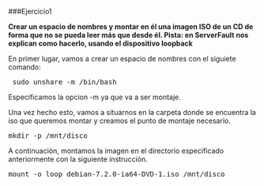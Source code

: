 ###Ejercicio1

**Crear un espacio de nombres y montar en él una imagen ISO de un CD de forma que no se pueda leer más que desde él. Pista: en ServerFault nos explican como hacerlo, usando el dispositivo loopback**

En primer lugar, vamos a crear un espacio de nombres con el siguiete comando:

<pre> sudo unshare -m /bin/bash </pre>

Especificamos la opcion -m ya que va a ser montaje.

Una vez hecho esto, vamos a situarnos en la carpeta donde se encuentra la iso que queremos montar y creamos el punto de montaje necesario.

<pre>mkdir -p /mnt/disco</pre>

A continuación, montamos la imagen en el directorio especificado anteriormente con la siguiente instrucción.

<pre>mount -o loop debian-7.2.0-ia64-DVD-1.iso /mnt/disco</pre>


